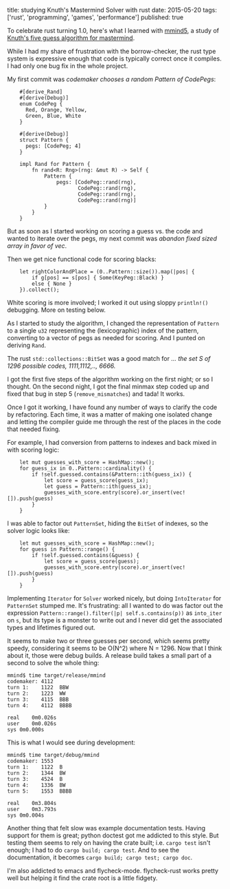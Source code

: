 title: studying Knuth's Mastermind Solver with rust
date: 2015-05-20
tags: ['rust', 'programming', 'games', 'performance']
published: true

To celebrate rust turning 1.0, here's what I learned with [mmind5][],
a study of [Knuth's five guess algorithm for mastermind][wp5].

[wp5]: http://en.wikipedia.org/wiki/Mastermind_%28board_game%29#Five-guess_algorithm
[mmind5]: https://github.com/dckc/mmind5

While I had my share of frustration with the borrow-checker, the rust
type system is expressive enough that code is typically correct once it
compiles. I had only one bug fix in the whole project.

My first commit was *codemaker chooses a random Pattern of CodePegs*:

        #[derive_Rand]
        #[derive(Debug)]
        enum CodePeg {
          Red, Orange, Yellow,
          Green, Blue, White
        }
        
        #[derive(Debug)]
        struct Pattern {
          pegs: [CodePeg; 4]
        }
        
        impl Rand for Pattern {
            fn rand<R: Rng>(rng: &mut R) -> Self {
                Pattern {
                    pegs: [CodePeg::rand(rng),
                           CodePeg::rand(rng),
                           CodePeg::rand(rng),
                           CodePeg::rand(rng)]
                }
            }
        }

But as soon as I started working on scoring a guess vs. the code and
wanted to iterate over the pegs, my next commit was *abandon fixed
sized array in favor of vec*.

Then we get nice functional code for scoring blacks:

        let rightColorAndPlace = (0..Pattern::size()).map(|pos| {
            if g[pos] == s[pos] { Some(KeyPeg::Black) }
            else { None }
        }).collect();

White scoring is more involved; I worked it out using sloppy `println!()`
debugging. More on testing below.

As I started to study the algorithm, I changed the representation of
`Pattern` to a single `u32` representing the (lexicographic) index of
the pattern, converting to a vector of pegs as needed for scoring.
And I punted on deriving `Rand`.

The rust `std::collections::BitSet` was a good match for *... the set
S of 1296 possible codes, 1111,1112,.., 6666.*

I got the first five steps of the algorithm working on the first
night; or so I thought. On the second night, I got the final minmax
step coded up and fixed that bug in step 5 (`remove_mismatches`) and
tada!  It works.

Once I got it working, I have found any number of ways to clarify the
code by refactoring. Each time, it was a matter of making one isolated
change and letting the compiler guide me through the rest of the places
in the code that needed fixing.

For example, I had conversion from patterns to indexes and back mixed
in with scoring logic:

        let mut guesses_with_score = HashMap::new();
        for guess_ix in 0..Pattern::cardinality() {
            if !self.guessed.contains(&Pattern::ith(guess_ix)) {
                let score = guess_score(guess_ix);
                let guess = Pattern::ith(guess_ix);
                guesses_with_score.entry(score).or_insert(vec![]).push(guess)
            }
        }

I was able to factor out `PatternSet`, hiding the `BitSet` of indexes, so
the solver logic looks like:

        let mut guesses_with_score = HashMap::new();
        for guess in Pattern::range() {
            if !self.guessed.contains(&guess) {
                let score = guess_score(guess);
                guesses_with_score.entry(score).or_insert(vec![]).push(guess)
            }
        }

Implementing `Iterator` for `Solver` worked nicely, but doing `IntoIterator` for
`PatternSet` stumped me.  It's frustrating: all I wanted to do was
factor out the expression `Pattern::range().filter(|p| self.s.contains(p))`
as `into_iter` on `s`, but its type is a monster to write out and I never
did get the associated types and lifetimes figured out.

It seems to make two or three guesses per second, which seems pretty
speedy, considering it seems to be O(N^2) where N = 1296. Now that
I think about it, those were debug builds. A release build takes
a small part of a second to solve the whole thing:

    mmind$ time target/release/mmind 
    codemaker: 4112
    turn 1:    1122  BBW
    turn 2:    1223  WW
    turn 3:    4115  BBB
    turn 4:    4112  BBBB
    
    real	0m0.026s
    user	0m0.026s
    sys	0m0.000s

This is what I would see during development:

    mmind$ time target/debug/mmind
    codemaker: 1553
    turn 1:    1122  B
    turn 2:    1344  BW
    turn 3:    4524  B
    turn 4:    1336  BW
    turn 5:    1553  BBBB
    
    real	0m3.804s
    user	0m3.793s
    sys	0m0.004s

Another thing that felt slow was example documentation tests. Having
support for them is great; python doctest got me addicted to this
style. But testing them seems to rely on having the crate built;
i.e. `cargo test` isn't enough; I had to do `cargo build; cargo
test`. And to see the documentation, it becomes `cargo build; cargo
test; cargo doc`.

I'm also addicted to emacs and flycheck-mode. flycheck-rust works pretty
well but helping it find the crate root is a little fidgety.
